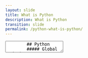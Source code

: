 ```yaml
---
layout: slide
title: What is Python
description: What is Python
transition: slide
permalink: /python-what-is-python/
---
```

<section data-markdown>
    <textarea data-template>
        ## Python
        ##### Global Code | 2023
        
        ![Python](../assets/img/python-360x361.png)
        
        ---
        
        ## What is Python?
        * A programming language!
        * Built-in data types
        * Control flow
        * Modules
        * Loads of open-source (free!) code you can use
        <!--Does this work?-->
   </textarea>
</section>

